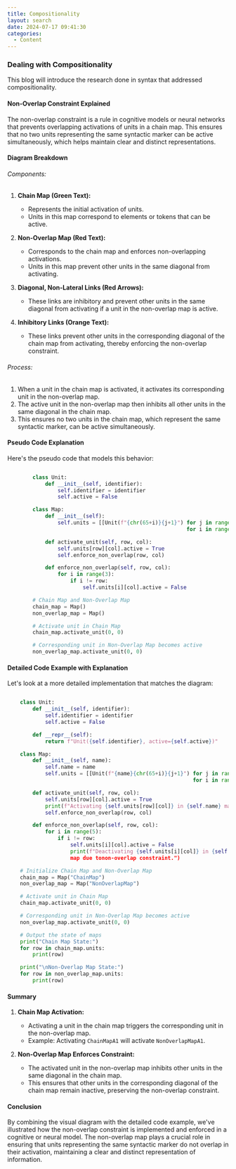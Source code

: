 ```yaml
---
title: Compositionality
layout: search
date: 2024-07-17 09:41:30
categories:
  - Content
---
```


### Dealing with Compositionality

This blog will introduce the research done in syntax that addressed compositionality.

#### Non-Overlap Constraint Explained

The non-overlap constraint is a rule in cognitive models or neural networks that prevents overlapping activations of units in a chain map. This ensures that no two units representing the same syntactic marker can be active simultaneously, which helps maintain clear and distinct representations.

#### Diagram Breakdown

###### Components:

1. **Chain Map (Green Text):**

   - Represents the initial activation of units.
   - Units in this map correspond to elements or tokens that can be active.
2. **Non-Overlap Map (Red Text):**

   - Corresponds to the chain map and enforces non-overlapping activations.
   - Units in this map prevent other units in the same diagonal from activating.
3. **Diagonal, Non-Lateral Links (Red Arrows):**

   - These links are inhibitory and prevent other units in the same diagonal from activating if a unit in the non-overlap map is active.
4. **Inhibitory Links (Orange Text):**

   - These links prevent other units in the corresponding diagonal of the chain map from activating, thereby enforcing the non-overlap constraint.

###### Process:

1. When a unit in the chain map is activated, it activates its corresponding unit in the non-overlap map.
2. The active unit in the non-overlap map then inhibits all other units in the same diagonal in the chain map.
3. This ensures no two units in the chain map, which represent the same syntactic marker, can be active simultaneously.

#### Pseudo Code Explanation

Here's the pseudo code that models this behavior:

```python

        class Unit:
            def __init__(self, identifier):
                self.identifier = identifier
                self.active = False

        class Map:
            def __init__(self):
                self.units = [[Unit(f"{chr(65+i)}{j+1}") for j in range(3)]
                                                         for i in range(3)]

            def activate_unit(self, row, col):
                self.units[row][col].active = True
                self.enforce_non_overlap(row, col)

            def enforce_non_overlap(self, row, col):
                for i in range(3):
                    if i != row:
                        self.units[i][col].active = False

        # Chain Map and Non-Overlap Map
        chain_map = Map()
        non_overlap_map = Map()

        # Activate unit in Chain Map
        chain_map.activate_unit(0, 0)

        # Corresponding unit in Non-Overlap Map becomes active
        non_overlap_map.activate_unit(0, 0)

```

#### Detailed Code Example with Explanation

Let's look at a more detailed implementation that matches the diagram:

```python

    class Unit:
        def __init__(self, identifier):
            self.identifier = identifier
            self.active = False

        def __repr__(self):
            return f"Unit({self.identifier}, active={self.active})"

    class Map:
        def __init__(self, name):
            self.name = name
            self.units = [[Unit(f"{name}{chr(65+i)}{j+1}") for j in range(5)]
                                                           for i in range(5)]

        def activate_unit(self, row, col):
            self.units[row][col].active = True
            print(f"Activating {self.units[row][col]} in {self.name} map.")
            self.enforce_non_overlap(row, col)

        def enforce_non_overlap(self, row, col):
            for i in range(5):
                if i != row:
                    self.units[i][col].active = False
                    print(f"Deactivating {self.units[i][col]} in {self.name}
                    map due tonon-overlap constraint.")

    # Initialize Chain Map and Non-Overlap Map
    chain_map = Map("ChainMap")
    non_overlap_map = Map("NonOverlapMap")

    # Activate unit in Chain Map
    chain_map.activate_unit(0, 0)

    # Corresponding unit in Non-Overlap Map becomes active
    non_overlap_map.activate_unit(0, 0)

    # Output the state of maps
    print("Chain Map State:")
    for row in chain_map.units:
        print(row)

    print("\nNon-Overlap Map State:")
    for row in non_overlap_map.units:
        print(row)

```

#### Summary

1. **Chain Map Activation:**

   - Activating a unit in the chain map triggers the corresponding unit in the non-overlap map.
   - Example: Activating `ChainMapA1` will activate `NonOverlapMapA1`.
2. **Non-Overlap Map Enforces Constraint:**

   - The activated unit in the non-overlap map inhibits other units in the same diagonal in the chain map.
   - This ensures that other units in the corresponding diagonal of the chain map remain inactive, preserving the non-overlap constraint.

#### Conclusion

By combining the visual diagram with the detailed code example, we've illustrated how the non-overlap constraint is implemented and enforced in a cognitive or neural model. The non-overlap map plays a crucial role in ensuring that units representing the same syntactic marker do not overlap in their activation, maintaining a clear and distinct representation of information.

